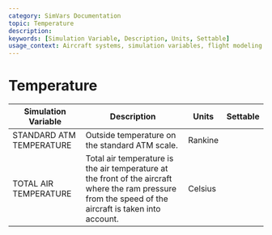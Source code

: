 ```yaml
---
category: SimVars Documentation
topic: Temperature
description: 
keywords: [Simulation Variable, Description, Units, Settable]
usage_context: Aircraft systems, simulation variables, flight modeling
---
```


# Temperature

| Simulation Variable | Description | Units | Settable |
| --- | --- | --- | --- |
| STANDARD ATM TEMPERATURE | Outside temperature on the standard ATM scale. | Rankine |  |
| TOTAL AIR TEMPERATURE | Total air temperature is the air temperature at the front of the aircraft where the ram pressure from the speed of the aircraft is taken into account. | Celsius |  |